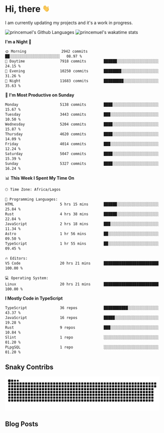 # Hi, there <img src='/assets/wave.gif' alt='Just saying hello' width='24' height='24' />

<!--
**princemuel/princemuel** is a ✨ _special_ ✨ repository because its `README.md` (this file) appears on your GitHub profile.

Here are some ideas to get you started:

- 🔭 I’m currently working on ...
- 🌱 I’m currently learning ...
- 👯 I’m looking to collaborate on ...
- 🤔 I’m looking for help with ...
- 💬 Ask me about ...
- 📫 How to reach me: ...
- 😄 Pronouns: ...
- ⚡ Fun fact: ...
-->

I am currently updating my projects and it's a work in progress.

![princemuel's Github Languages](https://github-readme-stats.vercel.app/api/top-langs/?username=princemuel&text_color=586069&layout=compact&hide_border=true&title_color=0366d6&count_private=true&include_all_commits=true&theme=tokyonight&show_icons=true)
![princemuel's wakatime stats](https://github-readme-stats.vercel.app/api/wakatime?username=princemuel&text_color=586069&layout=compact&hide_border=true&title_color=0366d6&count_private=true&include_all_commits=true&theme=tokyonight&show_icons=true)

<!--START_SECTION:waka-->
**I'm a Night 🦉** 

```text
🌞 Morning                2942 commits        ██░░░░░░░░░░░░░░░░░░░░░░░   08.97 % 
🌆 Daytime                7918 commits        ██████░░░░░░░░░░░░░░░░░░░   24.15 % 
🌃 Evening                10250 commits       ████████░░░░░░░░░░░░░░░░░   31.26 % 
🌙 Night                  11683 commits       █████████░░░░░░░░░░░░░░░░   35.63 % 
```
📅 **I'm Most Productive on Sunday** 

```text
Monday                   5138 commits        ████░░░░░░░░░░░░░░░░░░░░░   15.67 % 
Tuesday                  3443 commits        ███░░░░░░░░░░░░░░░░░░░░░░   10.50 % 
Wednesday                5204 commits        ████░░░░░░░░░░░░░░░░░░░░░   15.87 % 
Thursday                 4620 commits        ████░░░░░░░░░░░░░░░░░░░░░   14.09 % 
Friday                   4014 commits        ███░░░░░░░░░░░░░░░░░░░░░░   12.24 % 
Saturday                 5047 commits        ████░░░░░░░░░░░░░░░░░░░░░   15.39 % 
Sunday                   5327 commits        ████░░░░░░░░░░░░░░░░░░░░░   16.24 % 
```


📊 **This Week I Spent My Time On** 

```text
🕑︎ Time Zone: Africa/Lagos

💬 Programming Languages: 
HTML                     5 hrs 15 mins       ██████░░░░░░░░░░░░░░░░░░░   25.84 % 
Rust                     4 hrs 38 mins       ██████░░░░░░░░░░░░░░░░░░░   22.84 % 
JavaScript               2 hrs 18 mins       ███░░░░░░░░░░░░░░░░░░░░░░   11.34 % 
Astro                    1 hr 56 mins        ██░░░░░░░░░░░░░░░░░░░░░░░   09.50 % 
TypeScript               1 hr 55 mins        ██░░░░░░░░░░░░░░░░░░░░░░░   09.45 % 

🔥 Editors: 
VS Code                  20 hrs 21 mins      █████████████████████████   100.00 % 

💻 Operating System: 
Linux                    20 hrs 21 mins      █████████████████████████   100.00 % 
```

**I Mostly Code in TypeScript** 

```text
TypeScript               36 repos            ███████████░░░░░░░░░░░░░░   43.37 % 
JavaScript               16 repos            █████░░░░░░░░░░░░░░░░░░░░   19.28 % 
Rust                     9 repos             ███░░░░░░░░░░░░░░░░░░░░░░   10.84 % 
Slint                    1 repo              ░░░░░░░░░░░░░░░░░░░░░░░░░   01.20 % 
PLpgSQL                  1 repo              ░░░░░░░░░░░░░░░░░░░░░░░░░   01.20 % 
```




<!--END_SECTION:waka-->

## Snaky Contribs

<img src='/assets/github-snake-dark.svg' alt='Snaky Contributions' />

## Blog Posts

<!-- BLOG-POST-LIST:START -->
<!-- BLOG-POST-LIST:END -->
